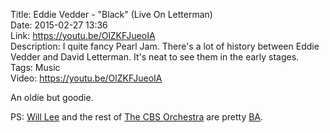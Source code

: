 Title: Eddie Vedder - "Black" (Live On Letterman)  
Date: 2015-02-27 13:36  
Link: https://youtu.be/OlZKFJueoIA  
Description: I quite fancy Pearl Jam. There's a lot of history between Eddie Vedder and David Letterman. It's neat to see them in the early stages.  
Tags: Music  
Video: https://youtu.be/OlZKFJueoIA  

An oldie but goodie.

PS: [Will Lee][1] and the rest of [The CBS Orchestra][2] are pretty [BA][3]. 

[1]: https://en.wikipedia.org/wiki/Will_Lee_(bassist) "Wikipedia: Will Lee"
[2]: https://en.wikipedia.org/wiki/CBS_Orchestra "Wikipedia: the CBS orchestra"
[3]: http://www.urbandictionary.com/define.php?term=BA&defid=1081389 "Urban Dictionary: 'BA'"